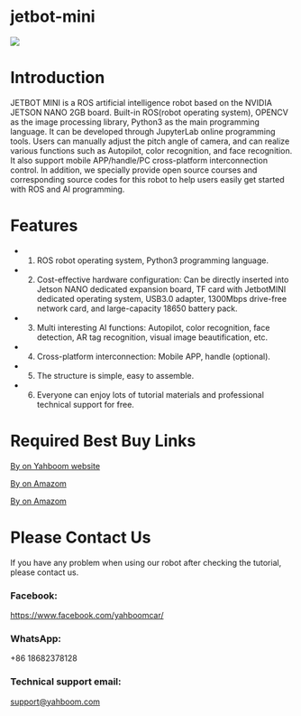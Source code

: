 # jetbot-mini
![](https://github.com/YahboomTechnology/jetbot-mini/blob/main/Jetbot-mini.jpg)
# Introduction
JETBOT MINI is a ROS artificial intelligence robot based on the NVIDIA JETSON NANO 2GB board. Built-in ROS(robot operating system), OPENCV as the image processing library, Python3 as the main programming language. It can be developed through JupyterLab online programming tools. Users can manually adjust the pitch angle of camera, and can realize various functions such as Autopilot, color recognition, and face recognition. It also support mobile APP/handle/PC cross-platform interconnection control. In addition, we specially provide open source courses and corresponding source codes for this robot to help users easily get started with ROS and AI programming.

# Features

* 1) ROS robot operating system, Python3 programming language.

* 2) Cost-effective hardware configuration: Can be directly inserted into Jetson NANO dedicated expansion board, TF card with JetbotMINI dedicated operating system, USB3.0 adapter, 1300Mbps drive-free network card, and large-capacity 18650 battery pack.

* 3) Multi interesting AI functions: Autopilot, color recognition, face detection, AR tag recognition, visual image beautification, etc.

* 4) Cross-platform interconnection: Mobile APP, handle (optional).

* 5) The structure is simple, easy to assemble.

* 6) Everyone can enjoy lots of tutorial materials and professional technical support for free.

# Required Best Buy Links
[By on Yahboom website](https://category.yahboom.net/products/jetbot-mini)

[By on Amazom](https://www.amazon.com/dp/B09P566831)

[By on Amazom](https://www.aliexpress.com/item/1005003718491646.html)


# Please Contact Us
If you have any problem when using our robot after checking the tutorial, please contact us.

### Facebook: 
https://www.facebook.com/yahboomcar/ 
  
### WhatsApp:
+86 18682378128

### Technical support email: 
support@yahboom.com

